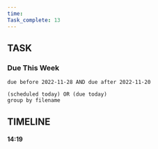 ```yaml
---
time: 
Task_complete: 13
---
```

## TASK
### Due This Week
```tasks
due before 2022-11-28 AND due after 2022-11-20
```
```tasks
(scheduled today) OR (due today)
group by filename
```
## TIMELINE
#### 14:19

